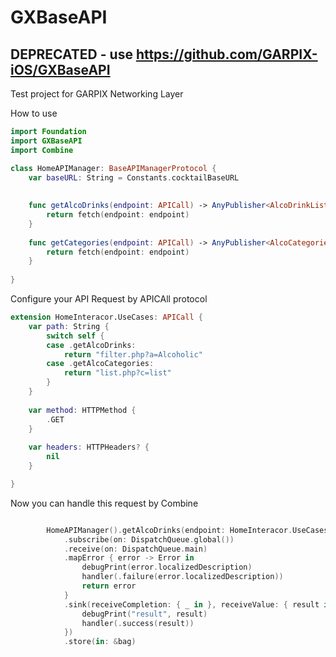 # GXBaseAPI

## DEPRECATED - use https://github.com/GARPIX-iOS/GXBaseAPI

Test project for GARPIX Networking Layer

How to use

```swift
import Foundation
import GXBaseAPI
import Combine

class HomeAPIManager: BaseAPIManagerProtocol {
    var baseURL: String = Constants.cocktailBaseURL
    
    
    func getAlcoDrinks(endpoint: APICall) -> AnyPublisher<AlcoDrinkList, Error> {
        return fetch(endpoint: endpoint)
    }
    
    func getCategories(endpoint: APICall) -> AnyPublisher<AlcoCategories, Error> {
        return fetch(endpoint: endpoint)
    }
    
}
```

Configure your API Request by APICAll protocol
``` swift
extension HomeInteracor.UseCases: APICall {
    var path: String {
        switch self {
        case .getAlcoDrinks:
            return "filter.php?a=Alcoholic"
        case .getAlcoCategories:
            return "list.php?c=list"
        }
    }
    
    var method: HTTPMethod {
        .GET
    }
    
    var headers: HTTPHeaders? {
        nil
    }

}

```

Now you can handle this request by Combine

``` swift

        HomeAPIManager().getAlcoDrinks(endpoint: HomeInteracor.UseCases.*your endpoint*)
            .subscribe(on: DispatchQueue.global())
            .receive(on: DispatchQueue.main)
            .mapError { error -> Error in
                debugPrint(error.localizedDescription)
                handler(.failure(error.localizedDescription))
                return error
            }
            .sink(receiveCompletion: { _ in }, receiveValue: { result in
                debugPrint("result", result)
                handler(.success(result))
            })
            .store(in: &bag)
```
